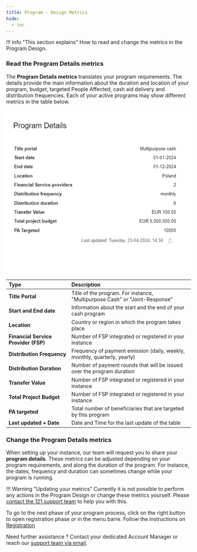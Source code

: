 ```yaml
---
title: Program - Design Metrics
hide:
  - toc
---
```


!!! info "This section explains"
    How to read and change the metrics in the Program Design.

### **Read the Program Details metrics**

The **Program Details metrics** translates your program requirements. The details provide the main information about the duration and location of your program, budget, targeted People Affected, cash aid delivery and distribution frequencies. Each of your active programs may show different metrics in the table below.

![Program Details](../assets/img/ProgramDetailsTable.png)


| Type                                         | Description                                                     |
| :----------                                  | :----------------------|
| **Title Portal**                               | Title of the program. For instance, "Multipurpose Cash" or "Joint-Response" |
| **Start and End date**                         | Information about the start and the end of your cash program   |
| **Location**                                 | Country or region in which the program takes place​       |
| **Financial Service Provider (FSP)**           | Number of FSP integrated or registered in your instance     |
| **Distribution Frequency**                    | Frequency of payment emission (daily, weekly, monthly, quarterly, yearly)   |
| **Distribution Duration**                      | Number of payment rounds that will be issued over the program duration     |
| **Transfer Value**                           | Number of FSP integrated or registered in your instance     |
| **Total Project Budget**                       | Number of FSP integrated or registered in your instance     |
| **PA targeted**                               | Total number of beneficiaries that are targeted by this program    |
| **Last updated + Date**                        | Date and Time for the last update of the table    |




### **Change the Program Details metrics**

When setting up your instance, our team will request you to share your **program details**. These metrics can be adjusted depending on your program requirements, and along the duration of the program. For instance, the dates, frequency and duration can sometimes change while your program is running.

!!! Warning "Updating your metrics"
    Currently it is not possible to perform any actions in the Program Design or change these metrics yourself. Please <a href="mailto:support@121.global">contact the 121 support team</a> to help you with this.


To go to the next phase of your program process, click on the right button to open registration phase or in the menu barre.
Follow the instructions on [Registration](../registration/registration.md)




Need further assistance ? Contact your dedicated Account Manager or reach our <a href="mailto:support@121.global">support team via email</a>.

